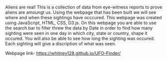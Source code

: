 Aliens are real! This is a collection of data from eye-witness reports to prove aliens are amoungt us. Using the webpage that has been built we will see where and when these sightings have occcured. 
This webpage was created using JavaScript, HTML, CSS, D3.js.
On this webpage you are able to use the search bar to filter threw the data by Date in order to find how many sighting were seen in one day in which city, state or country, shape it occured. You will also be able to see how long the sighting was occured.
Each sighting will give a discription of what was seen. 

Webpage link- https://whitney128.github.io/UFO-Finder/
